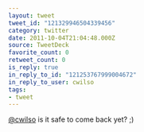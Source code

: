 ```yaml
---
layout: tweet
tweet_id: "121329946504339456"
category: twitter
date: 2011-10-04T21:04:48.000Z
source: TweetDeck
favorite_count: 0
retweet_count: 0
is_reply: true
in_reply_to_id: "121253767999004672"
in_reply_to_user: cwilso
tags:
- tweet
---
```


[@cwilso](https://twitter.com/@cwilso) is it safe to come back yet? ;)
